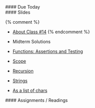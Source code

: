 <article class="due" markdown="block">
#### Due Today

<!--
* Homework
-->

</article>

<article class="slides" markdown="block">
#### Slides


{% comment %}
* [About Class #14](classes/14/meta.html)
{% endcomment %}

* Midterm Solutions
* [Functions: Assertions and Testing](classes/14/functions_assertions_testing.html)
* [Scope](classes/14/scope.html)
* [Recursion](classes/14/recursion.html)
* [Strings](classes/14/strings.html)
* [As a list of chars](classes/14/strings_as_list.html)

<!--
* [Objects and Methods](classes/14/objects_and_methods.html)
* [Slides](classes/01/intro.html)
-->

</article>

<article class="assignments" markdown="block">
#### Assignments / Readings		

<!--
Readings

* Read {{ site.bookq }} - Chapter 1

Assignments 

1. [questions.py](homework/hw01/questions.py) - 9 points
-->
</article>
<!--
<a name="class14"></a>



* [Loops Recap](classes/14/loops.html)
* [Turtle Review](classes/14/turtle_review.html)
* [Returning Values](classes/14/returning_values.html)


### Readings

__{{site.bookq}}__

* Chapter 5 on Value Returning Functions

__{{site.bookt}}__

* [THINKSCI - Chapter 6](http://openbookproject.net/thinkcs/python/english3e/fruitful_functions.html) (Fruitful Functions)

<a name="homework6"></a>

### Homework #6

* Due __March 27th__ at 11PM (no grace period)
* Submit all files via __NYU Classes__ 
* [Contact me](index.html#contact-info) if you're having trouble submitting your homework
* Here's [the policy on late homework](index.html#homework)

1. [questions_ch_5.py](homework/hw06/questions_ch_5.py)
2. [practice.py](homework/hw06/practice.py)
3. [analyze_numbers.py](homework/hw06/analyze_numbers.py)
4. [clicky.py](homework/hw06/clicky.py)
5. [past.py](homework/hw06/past.py)
-->
